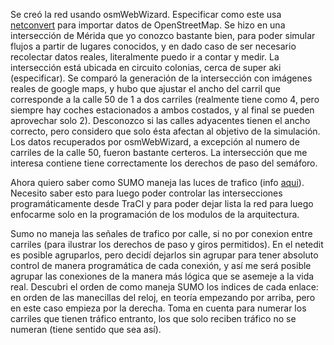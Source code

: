 Se creó la red usando osmWebWizard. Especificar como este usa [netconvert](https://sumo.dlr.de/docs/netconvert.html) para importar datos de OpenStreetMap.
Se hizo en una intersección de Mérida que yo conozco bastante bien, para poder simular flujos a partir de lugares conocidos, y en dado caso de ser necesario recolectar datos reales, literalmente puedo ir a contar y medir.
La intersección está ubicada en circuito colonias, cerca de super aki (especificar).
Se comparó la generación de la intersección con imágenes reales de google maps, y hubo que ajustar el ancho del carril que corresponde a la calle 50 de 1 a dos carriles (realmente tiene como 4, pero siempre hay coches estacionados a ambos costados, y al final se pueden aprovechar solo 2). Desconozco si las calles adyacentes tienen el ancho correcto, pero considero que solo ésta afectan al objetivo de la simulación.
Los datos recuperados por osmWebWizard, a excepción al numero de carriles de la calle 50, fueron bastante certeros. La intersección que me interesa contiene tiene correctamente los derechos de paso del semáforo.

Ahora quiero saber como SUMO maneja las luces de trafico (info [aqui](https://sumo.dlr.de/docs/Simulation/Traffic_Lights.html)). Necesito saber esto para luego poder controlar las intersecciones programáticamente desde TraCI y para poder dejar lista la red para luego enfocarme solo en la programación de los modulos de la arquitectura.

Sumo no maneja las señales de trafico por calle, si no por conexion entre carriles (para ilustrar los derechos de paso y giros permitidos).
En el netedit es posible agruparlos, pero decidí dejarlos sin agrupar para tener absoluto control de manera programática de cada conexión, y así me será posible agrupar las conexiones de la manera más lógica que se asemeje a la vida real.
Descubri el orden de como maneja SUMO los indices de cada enlace: en orden de las manecillas del reloj, en teoría empezando por arriba, pero en este caso empieza por la derecha. Toma en cuenta para numerar los carriles que tienen tráfico entranto, los que solo reciben tráfico no se numeran (tiene sentido que sea así).